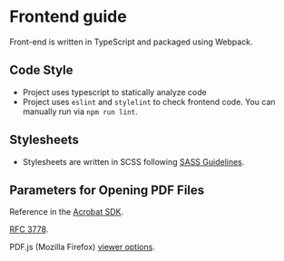 # Frontend guide

Front-end is written in TypeScript and packaged using Webpack. 

## Code Style

- Project uses typescript to statically analyze code
- Project uses `eslint` and `stylelint` to check frontend code. You can manually run via `npm run lint`.

## Stylesheets

- Stylesheets are written in SCSS following [SASS Guidelines](https://sass-guidelin.es/).

## Parameters for Opening PDF Files

Reference in the [Acrobat SDK](https://www.adobe.com/content/dam/acom/en/devnet/acrobat/pdfs/pdf_open_parameters.pdf).

[RFC 3778](https://tools.ietf.org/html/rfc3778).

PDF.js (Mozilla Firefox) [viewer options](https://github.com/mozilla/pdf.js/wiki/Viewer-options).
